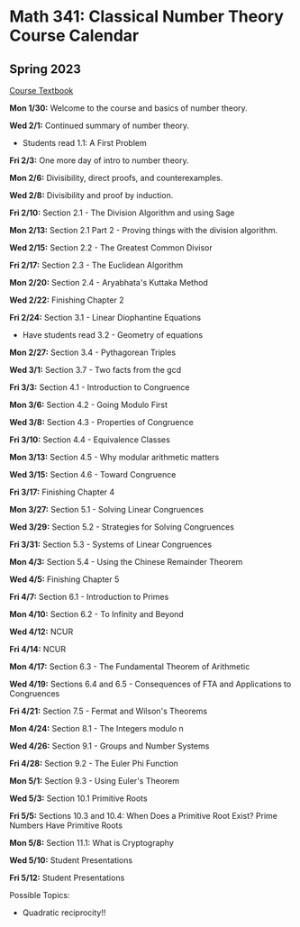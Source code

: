 # Math 341: Classical Number Theory Course Calendar
## Spring 2023

[Course Textbook](https://math.gordon.edu/ntic/ntic/frontmatter-1.html)

**Mon 1/30:** Welcome to the course and basics of number theory.

**Wed 2/1:** Continued summary of number theory.
* Students read 1.1: A First Problem

**Fri 2/3:** One more day of intro to number theory.

**Mon 2/6:** Divisibility, direct proofs, and counterexamples.

**Wed 2/8:** Divisibility and proof by induction.

**Fri 2/10:** Section 2.1 - The Division Algorithm and using Sage

**Mon 2/13:** Section 2.1 Part 2 - Proving things with the division algorithm.

**Wed 2/15:** Section 2.2 - The Greatest Common Divisor

**Fri 2/17:** Section 2.3 - The Euclidean Algorithm

**Mon 2/20:** Section 2.4 - Aryabhata's Kuttaka Method

**Wed 2/22:** Finishing Chapter 2

**Fri 2/24:** Section 3.1 - Linear Diophantine Equations
* Have students read 3.2 - Geometry of equations

**Mon 2/27:** Section 3.4 - Pythagorean Triples

**Wed 3/1:** Section 3.7 - Two facts from the gcd

**Fri 3/3:** Section 4.1 - Introduction to Congruence

**Mon 3/6:** Section 4.2 - Going Modulo First

**Wed 3/8:** Section 4.3 - Properties of Congruence

**Fri 3/10:** Section 4.4 - Equivalence Classes

**Mon 3/13:** Section 4.5 - Why modular arithmetic matters

**Wed 3/15:** Section 4.6 - Toward Congruence

**Fri 3/17:** Finishing Chapter 4

**Mon 3/27:** Section 5.1 - Solving Linear Congruences

**Wed 3/29:** Section 5.2 - Strategies for Solving Congruences

**Fri 3/31:** Section 5.3 - Systems of Linear Congruences

**Mon 4/3:** Section 5.4 - Using the Chinese Remainder Theorem

**Wed 4/5:** Finishing Chapter 5

**Fri 4/7:** Section 6.1 - Introduction to Primes

**Mon 4/10:** Section 6.2 - To Infinity and Beyond

**Wed 4/12:** NCUR

**Fri 4/14:** NCUR

**Mon 4/17:** Section 6.3 - The Fundamental Theorem of Arithmetic

**Wed 4/19:** Sections 6.4 and 6.5 - Consequences of FTA and Applications to Congruences

**Fri 4/21:** Section 7.5 - Fermat and Wilson's Theorems

**Mon 4/24:** Section 8.1 - The Integers modulo n

**Wed 4/26:** Section 9.1 - Groups and Number Systems

**Fri 4/28:** Section 9.2 - The Euler Phi Function

**Mon 5/1:** Section 9.3 - Using Euler's Theorem

**Wed 5/3:** Section 10.1 Primitive Roots

**Fri 5/5:** Sections 10.3 and 10.4: When Does a Primitive Root Exist? Prime Numbers Have Primitive Roots

**Mon 5/8:** Section 11.1: What is Cryptography

**Wed 5/10:** Student Presentations

**Fri 5/12:** Student Presentations

Possible Topics:
* Quadratic reciprocity!!



